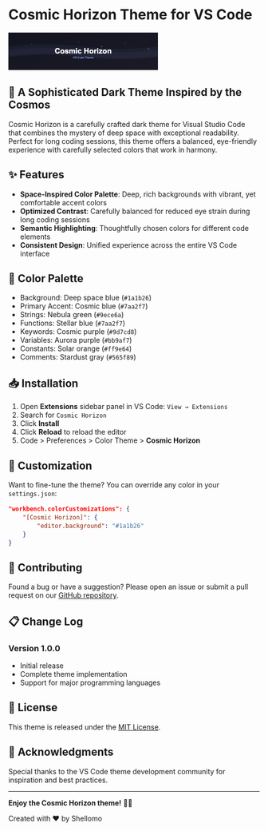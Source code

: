 # Cosmic Horizon Theme for VS Code

![Cosmic Horizon Banner](media/theme-banner.png)

## 🌌 A Sophisticated Dark Theme Inspired by the Cosmos

Cosmic Horizon is a carefully crafted dark theme for Visual Studio Code that combines the mystery of deep space with exceptional readability. Perfect for long coding sessions, this theme offers a balanced, eye-friendly experience with carefully selected colors that work in harmony.

## ✨ Features

- **Space-Inspired Color Palette**: Deep, rich backgrounds with vibrant, yet comfortable accent colors
- **Optimized Contrast**: Carefully balanced for reduced eye strain during long coding sessions
- **Semantic Highlighting**: Thoughtfully chosen colors for different code elements
- **Consistent Design**: Unified experience across the entire VS Code interface

## 🎨 Color Palette

- Background: Deep space blue (`#1a1b26`)
- Primary Accent: Cosmic blue (`#7aa2f7`)
- Strings: Nebula green (`#9ece6a`)
- Functions: Stellar blue (`#7aa2f7`)
- Keywords: Cosmic purple (`#9d7cd8`)
- Variables: Aurora purple (`#bb9af7`)
- Constants: Solar orange (`#ff9e64`)
- Comments: Stardust gray (`#565f89`)

## 📥 Installation

1. Open **Extensions** sidebar panel in VS Code: `View → Extensions`
2. Search for `Cosmic Horizon`
3. Click **Install**
4. Click **Reload** to reload the editor
5. Code > Preferences > Color Theme > **Cosmic Horizon**

## 🔧 Customization

Want to fine-tune the theme? You can override any color in your `settings.json`:

```json
"workbench.colorCustomizations": {
    "[Cosmic Horizon]": {
        "editor.background": "#1a1b26"
    }
}
```


## 🤝 Contributing

Found a bug or have a suggestion? Please open an issue or submit a pull request on our [GitHub repository](https://github.com/Shellomo/vscode_themes_cosmic-horizon).

## 📋 Change Log

### Version 1.0.0
- Initial release
- Complete theme implementation
- Support for major programming languages

## 📄 License

This theme is released under the [MIT License](LICENSE).

## 🙏 Acknowledgments

Special thanks to the VS Code theme development community for inspiration and best practices.

---

**Enjoy the Cosmic Horizon theme!** 🚀✨

Created with ❤️ by Shellomo